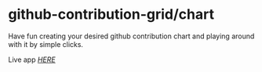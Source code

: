 # github-contribution-grid/chart

Have fun creating your desired github contribution chart and playing around with it by simple clicks.

Live app <a href="https://givemo.github.io/github-contribution-grid-chart/"><em>HERE</em></a>


